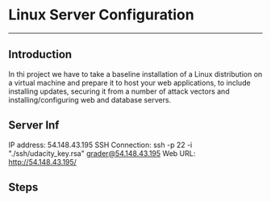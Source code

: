 # Linux Server Configuration

---

## Introduction

In thi project we have to take a baseline installation of a Linux distribution on a virtual machine and prepare it to host your web applications, to include installing updates, securing it from a number of attack vectors and installing/configuring web and database servers.

## Server Inf

IP address: 54.148.43.195
SSH Connection: ssh -p 22 -i "./ssh/udacity_key.rsa" grader@54.148.43.195
Web URL: http://54.148.43.195/

## Steps
